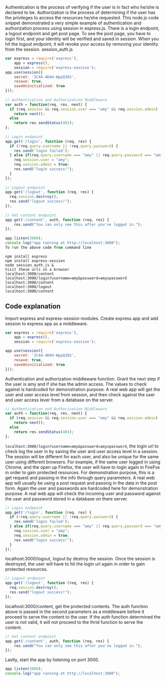 Authentication is the process of verifying if the user is in fact who he/she is declared to be. Authorization is the process of determining if the user has the privileges to access the resources he/she requested.
This node.js code snippet demonstrated a very simple example of authentication and authorization process using session in express.js. There is a login endpoint, a logout endpoint and get post page. To see the post page, you have to login first, and your identity will be verified and saved in session. When you hit the logout endpoint, it will revoke your access by removing your identity from the session.
session_auth.js

```javascript
var express = require('express'),
    app = express(),
    session = require('express-session');
app.use(session({
    secret: '2C44-4D44-WppQ38S',
    resave: true,
    saveUninitialized: true
}));
 
// Authentication and Authorization Middleware
var auth = function(req, res, next) {
  if (req.session && req.session.user === "amy" && req.session.admin)
    return next();
  else
    return res.sendStatus(401);
};
 
// Login endpoint
app.get('/login', function (req, res) {
  if (!req.query.username || !req.query.password) {
    res.send('login failed');    
  } else if(req.query.username === "amy" || req.query.password === "amyspassword") {
    req.session.user = "amy";
    req.session.admin = true;
    res.send("login success!");
  }
});
 
// Logout endpoint
app.get('/logout', function (req, res) {
  req.session.destroy();
  res.send("logout success!");
});
 
// Get content endpoint
app.get('/content', auth, function (req, res) {
    res.send("You can only see this after you've logged in.");
});
 
app.listen(3000);
console.log("app running at http://localhost:3000");
To run the above code from command line
```

```shell
npm install express
npm install express-session
node session_auth.js &
Visit these urls in a browser
localhost:3000/content
localhost:3000/login?username=amy&password=amyspassword
localhost:3000/content
localhost:3000/logout
localhost:3000/content
```

## Code explanation
Import express and express-session modules. Create express app and add session to express app as a middleware.

```javascript
var express = require('express'),
    app = express(),
    session = require('express-session');

app.use(session({
    secret: '2C44-4D44-WppQ38S',
    resave: true,
    saveUninitialized: true
}));
```

Authentication and authorization middleware function. Grant the next step if the user is amy and if she has the admin access. The values to check against is hardcoded for demonstration purpose. A real web app will get the user and user access level from session, and then check against the user and user access lever from a database on the server.

```javascript
// Authentication and Authorization Middleware
var auth = function(req, res, next) {
  if (req.session && req.session.user === "amy" && req.session.admin)
    return next();
  else
    return res.sendStatus(401);
};
```

`localhost:3000/login?username=amy&password=amyspassword`, the login url to check log the user in by saving the user and user access level in a session. The session will be different for each user, and also be unique for the same user using different browsers. For example, if the same user logged in using Chrome, and the open up Firefox, the user will have to login again in FireFox in order to gain protected resources. For demonstration purpose, this is a get request and passing in the info through query parameters. A real web app will usually be using a post request and passing in the data in the post form. Again the user and passwords are hardcoded here for demonstration purpose. A real web app will check the incoming user and password against the user and password stored in a database on there server.

```javascript
// Login endpoint
app.get('/login', function (req, res) {
  if (!req.query.username || !req.query.password) {
    res.send('login failed');    
  } else if(req.query.username === "amy" || req.query.password === "amyspassword") {
    req.session.user = "amy";
    req.session.admin = true;
    res.send("login success!");
  }
});
```
localhost:3000/logout, logout by destroy the session. Once the session is destroyed, the user will have to hit the login url again in order to gain protected resources.

```javascript
// Logout endpoint
app.get('/logout', function (req, res) {
  req.session.destroy();
  res.send("logout success!");
});
```
localhost:3000/content, get the protected contents. The auth function above is passed in the second parameters as a middleware before it proceed to serve the content to the user. If the auth function determined the user is not valid, it will not proceed to the thrid function to serve the content.

```javascript
// Get content endpoint
app.get('/content', auth, function (req, res) {
    res.send("You can only see this after you've logged in.");
});
```
Lastly, start the app by listening on port 3000.

```javascript
app.listen(3000);
console.log("app running at http://localhost:3000");
```
